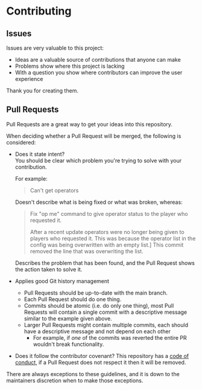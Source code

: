 # Contributing

## Issues

Issues are very valuable to this project:
* Ideas are a valuable source of contributions that anyone can make
* Problems show where this project is lacking
* With a question you show where contributors can improve the user experience

Thank you for creating them.

## Pull Requests

Pull Requests are a great way to get your ideas into this repository.

When deciding whether a Pull Request will be merged, the following is considered:

* Does it state intent?  
  You should be clear which problem you're trying to solve with your contribution.

  For example:

  > Can't get operators

  Doesn't describe what is being fixed or what was broken, whereas:

  > Fix "op me" command to give operator status to the player who requested it.
  >
  > After a recent update operators were no longer being given to players who requested it. This was because the operator list in the config was being overwritten with an empty list.]
  > This commit removed the line that was overwriting the list.

  Describes the problem that has been found, and the Pull Request shows the action taken to solve it.

* Applies good Git history management

    * Pull Requests should be up-to-date with the main branch.
    * Each Pull Request should do one thing.
    * Commits should be atomic (i.e. do only one thing), most Pull Requests will contain a single commit with a descriptive message similar to the example given above.
    * Larger Pull Requests might contain multiple commits, each should have a descriptive message and not depend on each other
        * For example, if _one_ of the commits was reverted the entire PR wouldn't break functionality.

* Does it follow the contributor covenant?
  This repository has a [code of conduct](.github/CODE_OF_CONDUCT.md), if a Pull Request does not respect it then it will be removed.

There are always exceptions to these guidelines, and it is down to the maintainers discretion when to make those exceptions.
